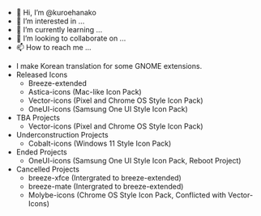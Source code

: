 - 👋 Hi, I’m @kuroehanako
- 👀 I’m interested in ...
- 🌱 I’m currently learning ...
- 💞️ I’m looking to collaborate on ...
- 📫 How to reach me ...

<!---
kuroehanako/kuroehanako is a ✨ special ✨ repository because its `README.md` (this file) appears on your GitHub profile.
You can click the Preview link to take a look at your changes.
--->
 - I make Korean translation for some GNOME extensions.
 - Released Icons
   - Breeze-extended
   - Astica-icons (Mac-like Icon Pack)
   - Vector-icons (Pixel and Chrome OS Style Icon Pack)
   - OneUI-icons (Samsung One UI Style Icon Pack)
 - TBA Projects
   - Vector-icons (Pixel and Chrome OS Style Icon Pack)
 - Underconstruction Projects
   - Cobalt-icons (Windows 11 Style Icon Pack)
 - Ended Projects
   - OneUI-icons (Samsung One UI Style Icon Pack, Reboot Project)
 - Cancelled Projects
   - breeze-xfce (Intergrated to breeze-extended)
   - breeze-mate (Intergrated to breeze-extended)
   - Molybe-icons (Chrome OS Style Icon Pack, Conflicted with Vector-Icons)
